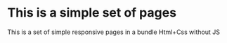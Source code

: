 # This is a simple set of pages
This is a set of simple responsive pages in a bundle Html+Css without JS
